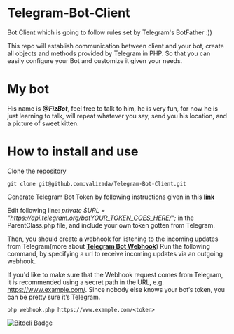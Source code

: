 # Telegram-Bot-Client

Bot Client which is going to follow rules set by Telegram's BotFather :))

This repo will establish communication between client and your bot, create all objects and methods provided by Telegram in PHP. 
So that you can easily configure your Bot and customize it given your needs.

# My bot

His name is ***@FizBot***, feel free to talk to him,  he is very fun, for now he is just learning to talk, will repeat whatever you say, send you his location, and a picture of sweet kitten.


# How to install and use

Clone the repository
```
git clone git@github.com:valizada/Telegram-Bot-Client.git
```
Generate Telegram Bot Token by following instructions given in this **[link]**

Edit following line:  *private $URL = "https://api.telegram.org/botYOUR_TOKEN_GOES_HERE/";* in the ParentClass.php file, and include your own token gotten from Telegram.


Then, you should create a webhook for listening to the incoming updates from Telegram(more about **[Telegram Bot Webhook]**)
Run the following command, by specifying a url to receive incoming updates via an outgoing webhook.

If you'd like to make sure that the Webhook request comes from Telegram, it is recommended using a secret path in the URL, e.g. https://www.example.com/<token>. Since nobody else knows your bot‘s token, you can be pretty sure it’s Telegram.
```
php webhook.php https://www.example.com/<token>
```

[Telegram Bot Webhook]:https://core.telegram.org/bots/api#setwebhook
[link]:https://core.telegram.org/bots#generate-an-authorization-token-for-your-bot


[![Bitdeli Badge](https://d2weczhvl823v0.cloudfront.net/valizada/telegram-bot-client/trend.png)](https://bitdeli.com/free "Bitdeli Badge")

